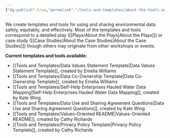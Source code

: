 ```yaml
---
{"dg-publish":true,"permalink":"/tools-and-templates/about-the-tools-and-templates/"}
---
```


We create templates and tools for using and sharing environmental data safely, equitably, and effectively. Most of the templates and tools correspond to a detailed play ([[Plays/About the Plays\|About the Plays]]) or case study ([[Case Studies/About the Case Studies|About the Case Studies]]) though others may originate from other workshops or events.  

**Current templates and tools available:**

- [[Tools and Templates/Data Values Statement Template\|Data Values Statement Template]], created by Emelia Williams
- [[Tools and Templates/Data Co-Ownership Template\|Data Co-Ownership Template]], created by Emelia Williams 
- [[Tools and Templates/Self-Help Enterprises Hauled Water Data Mapping\|Self-Help Enterprises Hauled Water Data Mapping]], created by Kate Wing
- [[Tools and Templates/Data Use and Sharing Agreement Questions\|Data Use and Sharing Agreement Questions]], created by Kate Wing
- [[Tools and Templates/Values-Oriented README\|Values-Oriented README]], created by Cathy Richards
- [[Tools and Templates/Privacy Policy Template\|Privacy Policy Template]], created by Cathy Richards